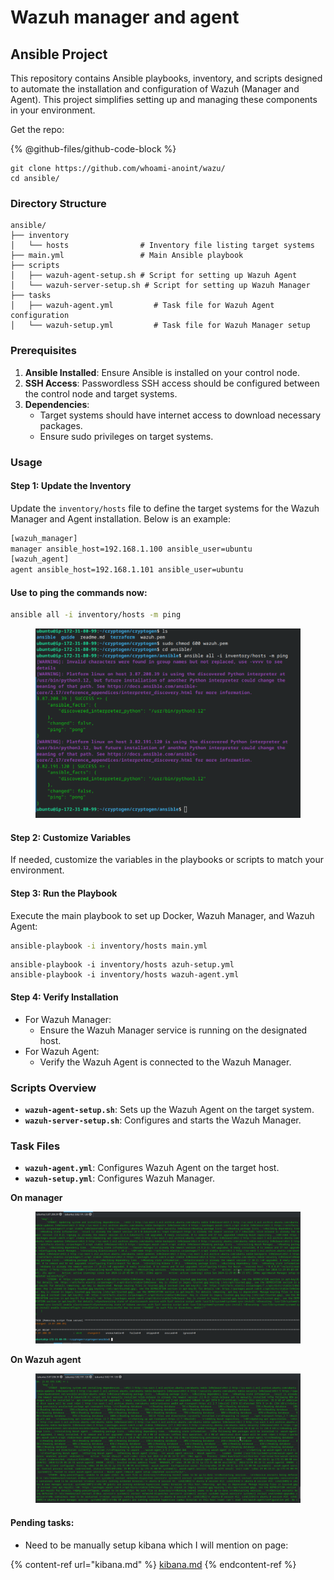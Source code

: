 # Wazuh manager and agent



## Ansible Project

This repository contains Ansible playbooks, inventory, and scripts designed to automate the installation and configuration of Wazuh (Manager and Agent). This project simplifies setting up and managing these components in your environment.

Get the repo:&#x20;

{% @github-files/github-code-block %}

```
git clone https://github.com/whoami-anoint/wazu/
cd ansible/
```

### Directory Structure

```
ansible/
├── inventory
│   └── hosts                # Inventory file listing target systems
├── main.yml                 # Main Ansible playbook
├── scripts
│   ├── wazuh-agent-setup.sh # Script for setting up Wazuh Agent
│   └── wazuh-server-setup.sh # Script for setting up Wazuh Manager
├── tasks
│   ├── wazuh-agent.yml         # Task file for Wazuh Agent configuration
│   └── wazuh-setup.yml         # Task file for Wazuh Manager setup
```

### Prerequisites

1. **Ansible Installed**: Ensure Ansible is installed on your control node.
2. **SSH Access**: Passwordless SSH access should be configured between the control node and target systems.
3. **Dependencies**:
   * Target systems should have internet access to download necessary packages.
   * Ensure sudo privileges on target systems.

### Usage

#### Step 1: Update the Inventory

Update the `inventory/hosts` file to define the target systems for the Wazuh Manager and Agent installation. Below is an example:

```bash
[wazuh_manager]
manager ansible_host=192.168.1.100 ansible_user=ubuntu
[wazuh_agent]
agent ansible_host=192.168.1.101 ansible_user=ubuntu
```

#### Use to ping the commands now:

```bash
ansible all -i inventory/hosts -m ping
```

<figure><img src="../../.gitbook/assets/image (5) (1) (1).png" alt=""><figcaption></figcaption></figure>

#### Step 2: Customize Variables

If needed, customize the variables in the playbooks or scripts to match your environment.

#### Step 3: Run the Playbook

Execute the main playbook to set up Docker, Wazuh Manager, and Wazuh Agent:

```bash
ansible-playbook -i inventory/hosts main.yml
```

```
ansible-playbook -i inventory/hosts azuh-setup.yml
ansible-playbook -i inventory/hosts wazuh-agent.yml
```

#### Step 4: Verify Installation

* For Wazuh Manager:
  * Ensure the Wazuh Manager service is running on the designated host.
* For Wazuh Agent:
  * Verify the Wazuh Agent is connected to the Wazuh Manager.

### Scripts Overview

* **`wazuh-agent-setup.sh`**: Sets up the Wazuh Agent on the target system.
* **`wazuh-server-setup.sh`**: Configures and starts the Wazuh Manager.

### Task Files

* **`wazuh-agent.yml`**: Configures Wazuh Agent on the target host.
* **`wazuh-setup.yml`**: Configures Wazuh Manager.



**On manager**

<figure><img src="../../.gitbook/assets/image (3) (1) (1) (1) (1).png" alt=""><figcaption></figcaption></figure>

**On Wazuh agent**

<figure><img src="../../.gitbook/assets/image (4) (1) (1).png" alt=""><figcaption></figcaption></figure>

#### Pending tasks:&#x20;

* Need to be manually setup kibana which I will mention on page:

{% content-ref url="kibana.md" %}
[kibana.md](kibana.md)
{% endcontent-ref %}

